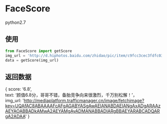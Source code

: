 # FaceScore
python2.7  

## 使用
```python
from FaceScore import getScore
img_url = 'http://d.hiphotos.baidu.com/zhidao/pic/item/c9fcc3cec3fdfc0371b93114d63f8794a5c2265d.jpg'
data = getScore(img_url)
```
  
## 返回数据
{
	score: ‘6.8’,  
	text: ‘颜值6.8分，哥哥不错，备胎竞争向来很激烈，千万别松懈！’，  
	img_url: 'http://mediaplatform.trafficmanager.cn/image/fetchimage?key=UQAfAC8ABAAAAFcAFgAGABYASgAwAEIANABDAEIANgAxADgARAAzAEYAOABBADkAMwA2AEYAMgAyADMANABBADIARgBBAEYARABCADQARgA2ADAA'
}